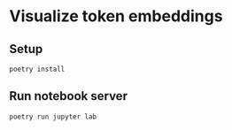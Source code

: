 # Visualize token embeddings

## Setup

```
poetry install
```

## Run notebook server

```
poetry run jupyter lab
```